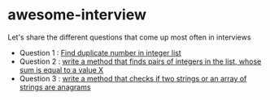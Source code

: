 # awesome-interview
 Let's share the different questions that come up most often in interviews

* Question 1 : [Find duplicate number in integer list](https://github.com/josue-lubaki/awesome-interview/tree/main/Question_duplicate_number)
* Question 2 : [write a method that finds pairs of integers in the list, whose sum is equal to a value X](https://github.com/josue-lubaki/awesome-interview/tree/main/Question_find_pairs_sum_to_x)
* Question 3 : [write a method that checks if two strings or an array of strings are anagrams](https://github.com/josue-lubaki/awesome-interview/tree/main/Question_is_anagrams)